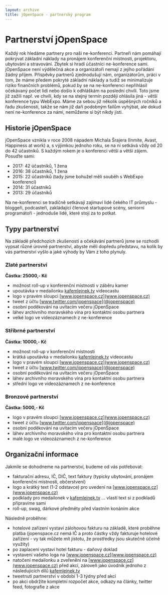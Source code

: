 ```yaml
---
layout: archive
title: jOpenSpace - partnerský program
---
```


# Partnerství jOpenSpace

Každý rok hledáme partnery pro naši ne-konferenci. Partneři nám pomáhají pokrývat základní náklady na pronájem 
konferenční místnosti, projektoru, ubytování a stravování. Zbytek si hradí účastníci ne-konference sami. jOpenSpace
není výdělečná akce a organizátoři nemají z jejího pořádání žádný příjem. Příspěvky partnerů zjednodušují nám,
organizátorům, práci v tom, že máme předem pokryté základní náklady a tudíž se minimalizuje riziko finančních problémů,
pokud by se na ne-konferenci nepřihlásil očekávaný počet lidí nebo došlo k odhláškám na poslední chvíli. Toto jsme 
již zažili např. ve chvíli, kdy se na stejný termín později ohlásila jiná - větší konference typu WebExpo. Máme za 
sebou již několik úspěšných ročníků a řadu zkušeností, takže se nám již daří podobným failům vyhýbat, ale dokud není
ne-konference za námi, nemůžeme si být nikdy jisti.

## Historie jOpenSpace

jOpenSpace vznikla v roce 2008 nápadem Michala Šrajera (Inmite, Avast, Happiness at work) a, s výjimkou jednoho roku, se na ní setkává vždy od 20 do 42 účastníků. S každým rokem
je o konferenci větší a větší zájem. Posuďte sami:

- 2017: 42 účastníků, 1 žena
- 2016: 38 účastníků, 1 žena
- 2015: 22 účastníků (tady jsme bohužel měli souběh s WebExpo konferencí)
- 2014: 31 účastníků
- 2013: 29 účastníků

Na ne-konferenci se tradičně setkávají zajímaví lidé čekého IT průmyslu - bloggeři, podcasteři, zakládající členové
startupové scény, seniorní programátoři - jednoduše lidé, které stojí za to potkat.  

## Typy partnerství

Na základě předchozích zkušeností a očekávání partnerů jsme se rozhodli vypsat různé úrovně partnerství, abyste měli
dopředu představu, na kolik by vás partnerství vyšlo a jaké výhody by Vám z toho plynuly.

### Zlaté partnerství
**Částka: 25000,- Kč**

- možnost roll-up v konferenční místnosti v záběru kamer
- upoutávka v medailonku [kafemlejnek.tv](Kafemlejnek.TV) videocastu
- logo v pravém sloupci [www.jopenspace.cz](www.jopenspace.cz)
- tweet z účtu [www.twitter.com/jopenspace](@jopenspace)
- osobní poděkování na uvítacím večeru jOpenSpace
- láhev archivního moravského vína pro kontaktní osobu partnera
- velké logo ve videozáznamech z ne-konference

### Stříbrné partnerství
**Částka: 10000,- Kč**

- možnost roll-up v konferenční místnosti
- krátká upoutávka v medailonku [kafemlejnek.tv](Kafemlejnek.TV) videocastu
- logo v pravém sloupci [www.jopenspace.cz](www.jopenspace.cz)
- tweet z účtu [www.twitter.com/jopenspace](@jopenspace)
- osobní poděkování na uvítacím večeru jOpenSpace
- láhev archivního moravského vína pro kontaktní osobu partnera
- střední logo ve videozáznamech z ne-konference

### Bronzové partnerství
**Částka: 5000,- Kč**  

- logo v pravém sloupci [www.jopenspace.cz](www.jopenspace.cz)
- tweet z účtu [www.twitter.com/jopenspace](@jopenspace)
- osobní poděkování na uvítacím večeru jOpenSpace
- láhev archivního moravského vína pro kontaktní osobu partnera
- malé logo ve videozáznamech z ne-konference

## Organizační informace

Jakmile se dohodneme na partnerství, budeme od vás potřebovat:

- fakturační adresu, IČ, DIČ, text faktury (typicky ubytování, pronájem konferenční místnosti, občerstvení)
- logo a krátký text (1-2 odstavce) pro uvedení na [www.jopenspace.cz](www.jopenspace.cz)
- podklady pro medailonek v [kafemlejnek.tv](Kafemlejnek.TV) ... vlastí text si z podkladů připravíme sami
- roll-up, swag, dárkové předměty před vlastním konáním akce

Následně proběhne:

- hotelové zařízení vystaví zálohovou fakturu na základě, které proběhne platba (jopenspace.cz nemá IČ a proto částky
  vždy fakturuje hotelové zařízení - vy tak můžete mít jistotu, že prostředky jsou skutečně účelně využity)
- po zaplacení vystaví hotel fakturu - daňový doklad
- vystavení vašeho loga na [www.jopenspace.cz](www.jopenspace.cz)
- natočení medailonku a zveřenění na [www.jopenspace.cz](www.jopenspace.cz) před akcí, zároveň jako úvodník jednoho z následujících
  dílů [kafemlejnek.tv](Kafemlejnek.TV)
- tweetnutí partnerství v období 1-3 týdny před akcí
- po akci obdržíte kompletní rozpočet akce, odkazy na články, twitter feed, fotografie z akce
